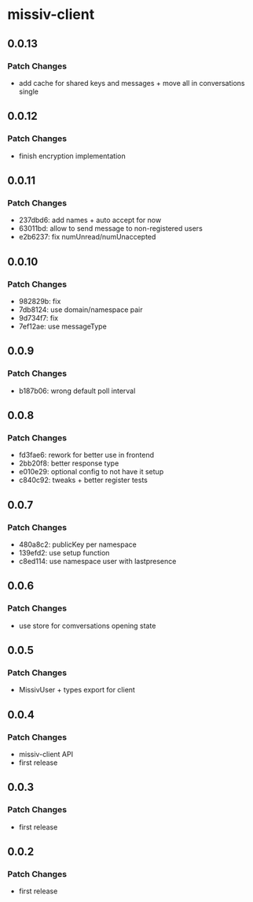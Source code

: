 # missiv-client

## 0.0.13

### Patch Changes

- add cache for shared keys and messages + move all in conversations single

## 0.0.12

### Patch Changes

- finish encryption implementation

## 0.0.11

### Patch Changes

- 237dbd6: add names + auto accept for now
- 63011bd: allow to send message to non-registered users
- e2b6237: fix numUnread/numUnaccepted

## 0.0.10

### Patch Changes

- 982829b: fix
- 7db8124: use domain/namespace pair
- 9d734f7: fix
- 7ef12ae: use messageType

## 0.0.9

### Patch Changes

- b187b06: wrong default poll interval

## 0.0.8

### Patch Changes

- fd3fae6: rework for better use in frontend
- 2bb20f8: better response type
- e010e29: optional config to not have it setup
- c840c92: tweaks + better register tests

## 0.0.7

### Patch Changes

- 480a8c2: publicKey per namespace
- 139efd2: use setup function
- c8ed114: use namespace user with lastpresence

## 0.0.6

### Patch Changes

- use store for comversations opening state

## 0.0.5

### Patch Changes

- MissivUser + types export for client

## 0.0.4

### Patch Changes

- missiv-client API
- first release

## 0.0.3

### Patch Changes

- first release

## 0.0.2

### Patch Changes

- first release
